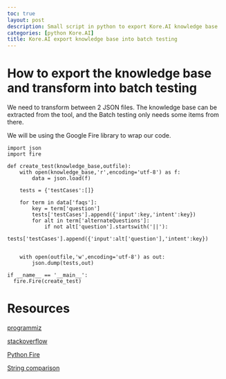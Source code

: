 ```yaml
---
toc: true
layout: post
description: Small script in python to export Kore.AI knowledge base
categories: [python Kore.AI]
title: Kore.AI export knowledge base into batch testing
---
```


# How to export the knowledge base and transform into batch testing

We need to transform between 2 JSON files. The knowledge base can be extracted from the tool, and the Batch testing only needs some items from there.

We will be using the Google Fire library to wrap our code.

```
import json
import fire

def create_test(knowledge_base,outfile):
	with open(knowledge_base,'r',encoding='utf-8') as f:
		data = json.load(f)

	tests = {'testCases':[]}

	for term in data['faqs']:
	    key = term['question']
	    tests['testCases'].append({'input':key,'intent':key})
	    for alt in term['alternateQuestions']:
	    	if not alt['question'].startswith('||'):
	    		tests['testCases'].append({'input':alt['question'],'intent':key})


	with open(outfile,'w',encoding='utf-8') as out:
		json.dump(tests,out)

if __name__ == '__main__':
  fire.Fire(create_test)

```



# Resources

[programmiz](https://www.programiz.com/python-programming/json)

[stackoverflow](https://stackoverflow.com/questions/28171696/python-json-to-csv-bad-encoding-unicodedecodeerror-charmap-codec-cant-dec)

[Python Fire](https://github.com/google/python-fire)

[String comparison](https://www.tutorialspoint.com/python/string_startswith.htm)
